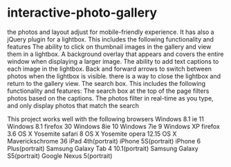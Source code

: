 # interactive-photo-gallery
the photos and layout adjust for mobile-friendly experience.
It has also a jQuery plugin for a lightbox. This  includes the following functionality and features
The ability to click on thumbnail images in the gallery and view them in a lightbox.
A background overlay that appears and covers the entire window when displaying a larger image.
The ability to add text captions to each image in the lightbox.
Back and forward arrows to switch between photos when the lightbox is visible.
 there is a way to close the lightbox and return to the gallery view.
The search box. This  includes the following functionality and features:
The search box at the top of the page  filters photos based on the captions.
The photos  filter in real-time as you type, and only display photos that match the search

This project works well with the following browsers
Windows 8.1 ie 11
Windows 8.1 firefox 30
Windows 8ie 10
Windows 7ie 9
Windows XP firefox 3.6
OS X Yosemite safari 8
OS X Yosemite opera 12.15
OS X Maverickschrome 36
iPad 4th(portrait)
iPhone 5S(portrait)
iPhone 6 Plus(portrait)
Samsung Galaxy Tab 4 10.1(portrait)
Samsung Galaxy S5(portrait)
Google Nexus 5(portrait)
